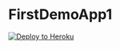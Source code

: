 # FirstDemoApp1

[![Deploy to Heroku](https://www.herokucdn.com/deploy/button.png)](https://heroku.com/deploy)
